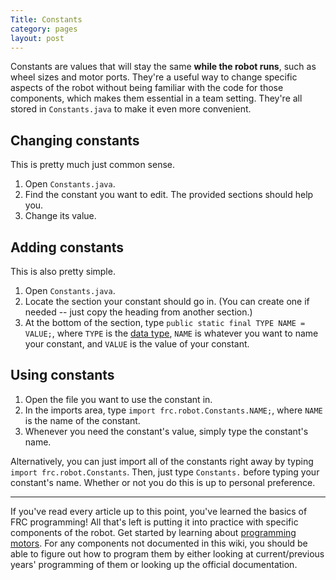 ```yaml
---
Title: Constants
category: pages
layout: post
---
```


Constants are values that will stay the same **while the robot runs**, such as wheel sizes and motor ports. They're a useful way to change specific aspects of the robot without being familiar with the code for those components, which makes them essential in a team setting. They're all stored in `Constants.java` to make it even more convenient.

## Changing constants
This is pretty much just common sense.
1. Open `Constants.java`.
2. Find the constant you want to edit. The provided sections should help you.
3. Change its value.

## Adding constants
This is also pretty simple.
1. Open `Constants.java`.
2. Locate the section your constant should go in. (You can create one if needed -- just copy the heading from another section.)
3. At the bottom of the section, type `public static final TYPE NAME = VALUE;`, where `TYPE` is the [data type](https://www.w3schools.com/java/java_data_types.asp), `NAME` is whatever you want to name your constant, and `VALUE` is the value of your constant.

## Using constants
1. Open the file you want to use the constant in.
2. In the imports area, type `import frc.robot.Constants.NAME;`, where `NAME` is the name of the constant.
3. Whenever you need the constant's value, simply type the constant's name.

Alternatively, you can just import all of the constants right away by typing `import frc.robot.Constants`. Then, just type `Constants.` before typing your constant's name. Whether or not you do this is up to personal preference.

***

If you've read every article up to this point, you've learned the basics of FRC programming! All that's left is putting it into practice with specific components of the robot. Get started by learning about [programming motors](https://github.com/Team2530/Documentation/wiki/Programming-motors). For any components not documented in this wiki, you should be able to figure out how to program them by either looking at current/previous years' programming of them or looking up the official documentation.